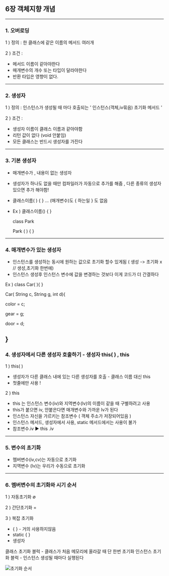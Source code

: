 
## 6장 객체지향 개념
----
### 1. 오버로딩
1 ) 정의 : 한 클래스에 같은 이름의 메서드 여러개

2 ) 조건 :
 * 메서드 이름이 같아야한다
 * 매개변수의 개수 또는 타입이 달라야한다
 * 반환 타입은 영향이 없다.
---

### 2. 생성자
1 ) 정의 : 인스턴스가 생성될 때 마다 호출되는 ' 인스턴스(객체,iv묶음) 초기화 메서드 '

2 ) 조건 :
 * 생성자 이름이 클래스 이름과 같아야함
 * 리턴 값이 없다 (void 안붙임)
 * 모든 클래스는 반드시 생성자를 가진다


---

### 3. 기본 생성자

* 매개변수가 , 내용이 없는 생성자
* 생성자가 하나도 없을 때만 컴파일러가 자동으로 추가를 해줌 , 다른 종류의 생성자 있으면 추가 해야함!
* 클래스이름( ) {  } ... (매개변수)도 { 하는일 } 도 없음
*  
   Ex )  클래스이름() { }
   
     class Park
     
     Park ( ) { }
---

### 4. 매개변수가 있는 생성자
* 인스턴스를 생성하는 동시에 원하는 값으로 초기화 할수 있게됨 ( 생성 -> 초기화 x // 생성,초기화 한번에)
* 인스턴스 생성후 인스턴스 변수에 값을 변경하는 것보다 이게 코드가 더 간결하다

Ex ) 
 class Car( ){ }

 Car( String c, String g, int d){

 color = c;

 gear = g;

 door = d;

 }
---

### 4. 생성자에서 다른 생성자 호출하기 - 생성자 this( ) , this

1 ) this( )
*  생성자가 다른 클래스 내에 있는 다른 생성자를 호출 - 클래스 이름 대신 this
*  첫줄에만 사용 !

2 ) this
* this 는 인스턴스 변수(iv)와 지역변수(lv)의 이름이 같을 때 구별하려고 사용 
* this가 붙으면 iv, 안붙은다면 매개변수와 가까운 lv가 된다
* 인스턴스 자신을 가르키는 참조변수 ( 객체 주소가 저장되어있음 )
* 인스턴스 메서드, 생성자에서 사용, static 메서드에서는 사용이 불가
*  참조변수.iv   ▶  this .iv
---

### 5. 변수의 초기화
+ 멤버변수(iv,cv)는 자동으로 초기화
+ 지역변수 (lv)는 우리가 수동으로 초기화
---

### 6. 멤버변수의 초기화와 시기 순서

 1 ) 자동초기화  ∅
 
 2 ) 간단초기화  =
 
 3 ) 복잡 초기화  
 * { }  - 거의 사용하지않음
 * static { }
 *  생성자

클래스 초기화 블럭 -  클래스가 처음 메모리에 올라갈 때 단 한번 초기화
인스턴스 초기화 블럭 -  인스턴스 생성될 때마다 실행된다

![초기화 순서](https://user-images.githubusercontent.com/86302876/218307751-9bf0498f-2b85-4c0b-bdcf-7721d8987121.jpg)

